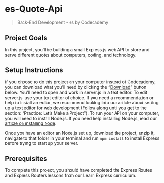 # es-Quote-Api
> Back-End Development - es by Codecademy

## Project Goals
In this project, you’ll be building a small Express.js web API to store and serve different quotes about computers, coding, and technology.

## Setup Instructions
If you choose to do this project on your computer instead of Codecademy, you can download what you’ll need by clicking the “[Download](https://content.codecademy.com/PRO/independent-practice-projects/quote-api/quote-api-starting.zip?_gl=1*nntmfl*_ga*Nzg5Njg1MzM0Ny4xNjY5MDE5Njc0*_ga_3LRZM6TM9L*MTY2OTgzNjAwMS4zNS4xLjE2Njk4NDQ0NzMuMC4wLjA.)” button below. You’ll need to open and work in server.js in a text editor. To edit server.js, use your text editor of choice. If you need a recommendation or help to install an editor, we recommend looking into our article about setting up a text editor for web development (Follow along until you get to the section: “Practice: Let’s Make a Project”). To run your API on your computer, you will need to install Node.js. If you need help installing Node.js, read our [article on installing Node](https://www.codecademy.com/articles/setting-up-node-locally).

Once you have an editor an Node.js set up, download the project, unzip it, navigate to that folder in your terminal and run `npm install` to install Express before trying to start up your server.

## Prerequisites
To complete this project, you should have completed the Express Routes and Express Routers lessons from our Learn Express curriculum. 
